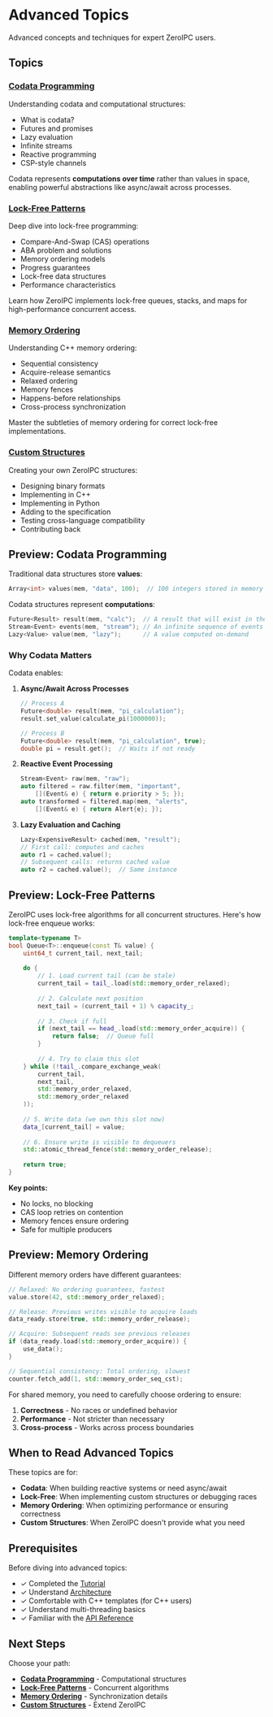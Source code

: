 # Advanced Topics

Advanced concepts and techniques for expert ZeroIPC users.

## Topics

### [Codata Programming](codata.md)

Understanding codata and computational structures:

- What is codata?
- Futures and promises
- Lazy evaluation
- Infinite streams
- Reactive programming
- CSP-style channels

Codata represents **computations over time** rather than values in space, enabling powerful abstractions like async/await across processes.

### [Lock-Free Patterns](lock-free-patterns.md)

Deep dive into lock-free programming:

- Compare-And-Swap (CAS) operations
- ABA problem and solutions
- Memory ordering models
- Progress guarantees
- Lock-free data structures
- Performance characteristics

Learn how ZeroIPC implements lock-free queues, stacks, and maps for high-performance concurrent access.

### [Memory Ordering](memory-ordering.md)

Understanding C++ memory ordering:

- Sequential consistency
- Acquire-release semantics
- Relaxed ordering
- Memory fences
- Happens-before relationships
- Cross-process synchronization

Master the subtleties of memory ordering for correct lock-free implementations.

### [Custom Structures](custom-structures.md)

Creating your own ZeroIPC structures:

- Designing binary formats
- Implementing in C++
- Implementing in Python
- Adding to the specification
- Testing cross-language compatibility
- Contributing back

## Preview: Codata Programming

Traditional data structures store **values**:
```cpp
Array<int> values(mem, "data", 100);  // 100 integers stored in memory
```

Codata structures represent **computations**:
```cpp
Future<Result> result(mem, "calc");  // A result that will exist in the future
Stream<Event> events(mem, "stream"); // An infinite sequence of events
Lazy<Value> value(mem, "lazy");      // A value computed on-demand
```

### Why Codata Matters

Codata enables:

1. **Async/Await Across Processes**
   ```cpp
   // Process A
   Future<double> result(mem, "pi_calculation");
   result.set_value(calculate_pi(1000000));
   
   // Process B
   Future<double> result(mem, "pi_calculation", true);
   double pi = result.get();  // Waits if not ready
   ```

2. **Reactive Event Processing**
   ```cpp
   Stream<Event> raw(mem, "raw");
   auto filtered = raw.filter(mem, "important", 
       [](Event& e) { return e.priority > 5; });
   auto transformed = filtered.map(mem, "alerts",
       [](Event& e) { return Alert{e}; });
   ```

3. **Lazy Evaluation and Caching**
   ```cpp
   Lazy<ExpensiveResult> cached(mem, "result");
   // First call: computes and caches
   auto r1 = cached.value();
   // Subsequent calls: returns cached value
   auto r2 = cached.value();  // Same instance
   ```

## Preview: Lock-Free Patterns

ZeroIPC uses lock-free algorithms for all concurrent structures. Here's how lock-free enqueue works:

```cpp
template<typename T>
bool Queue<T>::enqueue(const T& value) {
    uint64_t current_tail, next_tail;
    
    do {
        // 1. Load current tail (can be stale)
        current_tail = tail_.load(std::memory_order_relaxed);
        
        // 2. Calculate next position
        next_tail = (current_tail + 1) % capacity_;
        
        // 3. Check if full
        if (next_tail == head_.load(std::memory_order_acquire)) {
            return false;  // Queue full
        }
        
        // 4. Try to claim this slot
    } while (!tail_.compare_exchange_weak(
        current_tail, 
        next_tail,
        std::memory_order_relaxed,
        std::memory_order_relaxed
    ));
    
    // 5. Write data (we own this slot now)
    data_[current_tail] = value;
    
    // 6. Ensure write is visible to dequeuers
    std::atomic_thread_fence(std::memory_order_release);
    
    return true;
}
```

**Key points:**
- No locks, no blocking
- CAS loop retries on contention
- Memory fences ensure ordering
- Safe for multiple producers

## Preview: Memory Ordering

Different memory orders have different guarantees:

```cpp
// Relaxed: No ordering guarantees, fastest
value.store(42, std::memory_order_relaxed);

// Release: Previous writes visible to acquire loads
data_ready.store(true, std::memory_order_release);

// Acquire: Subsequent reads see previous releases
if (data_ready.load(std::memory_order_acquire)) {
    use_data();
}

// Sequential consistency: Total ordering, slowest
counter.fetch_add(1, std::memory_order_seq_cst);
```

For shared memory, you need to carefully choose ordering to ensure:
1. **Correctness** - No races or undefined behavior
2. **Performance** - Not stricter than necessary
3. **Cross-process** - Works across process boundaries

## When to Read Advanced Topics

These topics are for:

- **Codata**: When building reactive systems or need async/await
- **Lock-Free**: When implementing custom structures or debugging races
- **Memory Ordering**: When optimizing performance or ensuring correctness
- **Custom Structures**: When ZeroIPC doesn't provide what you need

## Prerequisites

Before diving into advanced topics:

- ✓ Completed the [Tutorial](../tutorial/index.md)
- ✓ Understand [Architecture](../architecture/index.md)
- ✓ Comfortable with C++ templates (for C++ users)
- ✓ Understand multi-threading basics
- ✓ Familiar with the [API Reference](../api/index.md)

## Next Steps

Choose your path:

- **[Codata Programming](codata.md)** - Computational structures
- **[Lock-Free Patterns](lock-free-patterns.md)** - Concurrent algorithms
- **[Memory Ordering](memory-ordering.md)** - Synchronization details
- **[Custom Structures](custom-structures.md)** - Extend ZeroIPC
